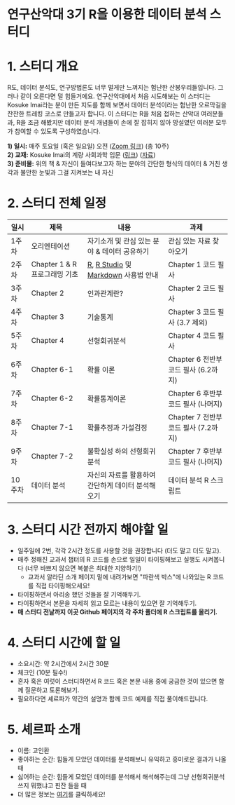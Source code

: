 연구산악대 3기 R을 이용한 데이터 분석 스터디 
=========================================
# 1. 스터디 개요

R도, 데이터 분석도, 연구방법론도 너무 멀게만 느껴지는 험난한 산봉우리들입니다. 그러나 같이 오른다면 덜 힘들거에요. 연구산악대에서 처음 시도해보는 이 스터디는 Kosuke Imai라는 분이 만든 지도를 함께 보면서 데이터 분석이라는 험난한 오르막길을 잔잔한 트레킹 코스로 만들고자 합니다. 이 스터디는 R을 처음 접하는 산악대 여러분들과, R을 조금 해봤지만 데이터 분석 개념들이 손에 잘 잡히지 않아 망설였던 여러분 모두가 참여할 수 있도록 구성하였습니다. 

**1) 일시:** 매주 토요일 (혹은 일요일) 오전 ([Zoom 링크]()) (총 10주)     
**2) 교재:** Kosuke Imai의 계량 사회과학 입문 ([링크](https://www.aladin.co.kr/shop/wproduct.aspx?ItemId=273861292)) ([자료](https://qss.princeton.press/student-resources-for-quantitative-social-science/))    
**3) 준비물:** 위의 책 & 자신이 들여다보고자 하는 분야의 간단한 형식의 데이터 & 거친 생각과 불안한 눈빛과 그걸 지켜보는 내 자신      

# 2. 스터디 전체 일정

일시 | 제목 | 내용 | 과제
---- | ---- | ---- | ----
1주차 | 오리엔테이션 | 자기소개 및 관심 있는 분야 & 데이터 공유하기 | 관심 있는 자료 찾아오기
2주차 | Chapter 1 & R 프로그래밍 기초 | [R](https://cloud.r-project.org/), [R Studio](https://rstudio.com/products/rstudio/download/) 및 [Markdown](http://whatismarkdown.com/) 사용법 안내 | Chapter 1 코드 필사
3주차 | Chapter 2 | 인과관계란? | Chapter 2 코드 필사
4주차 | Chapter 3 | 기술통계 | Chapter 3 코드 필사 (3.7 제외)
5주차 | Chapter 4 | 선형회귀분석 | Chapter 4 코드 필사 
6주차 | Chapter 6-1 | 확률 이론 | Chapter 6 전반부 코드 필사 (6.2까지)
7주차 | Chapter 6-2 | 확률통계이론 | Chapter 6 후반부 코드 필사 (나머지)
8주차 | Chapter 7-1 | 확률추정과 가설검정 | Chapter 7 전반부 코드 필사 (7.2까지)
9주차 | Chapter 7-2 | 불확실성 하의 선형회귀분석 | Chapter 7 후반부 코드 필사 (나머지)
10주차 | 데이터 분석 | 자신의 자료를 활용하여 간단하게 데이터 분석해오기 | 데이터 분석 R 스크립트

# 3. 스터디 시간 전까지 해야할 일

- 일주일에 2번, 각각 2시간 정도를 사용할 것을 권장합니다 (더도 말고 더도 말고).
- 매주 정해진 교과서 챕터의 R 코드를 손으로 일일이 타이핑해보고 실행도 시켜봅니다 (너무 바쁘지 않으면 복붙은 최대한 지양하기!)
  - 교과서 알라딘 소개 페이지 밑에 내려가보면 "파란색 박스"에 나와있는 R 코드를 직접 타이핑해오세요!
- 타이핑하면서 아리송 했던 것들을 잘 기억해두기.
- 타이핑하면서 본문을 자세히 읽고 모르는 내용이 있으면 잘 기억해두기.
- **매 스터디 전날까지 이곳 Github 페이지의 각 주차 폴더에 R 스크립트를 올리기.**

# 4. 스터디 시간에 할 일
 
- 소요시간: 약 2시간에서 2시간 30분   
- 체크인 (10분 필수!)    
- 혼자 혹은 여럿이 스터디하면서 R 코드 혹은 본문 내용 중에 궁금한 것이 있으면 함께 질문하고 토론해보기.   
- 필요하다면 셰르파가 약간의 설명과 함께 코드 예제를 직접 풀이해드립니다.    

# 5. 셰르파 소개

- 이름: 고인환
- 좋아하는 순간: 힘들게 모았던 데이터를 분석해보니 유익하고 흥미로운 결과가 나올 때
- 싫어하는 순간: 힘들게 모았던 데이터를 분석해서 해석해주는데 그냥 선형회귀분석 쓰지 뭐했냐고 핀잔 들을 때
- 더 많은 정보는 [여기](https://inhwanko.github.io/)를 클릭하세요!
